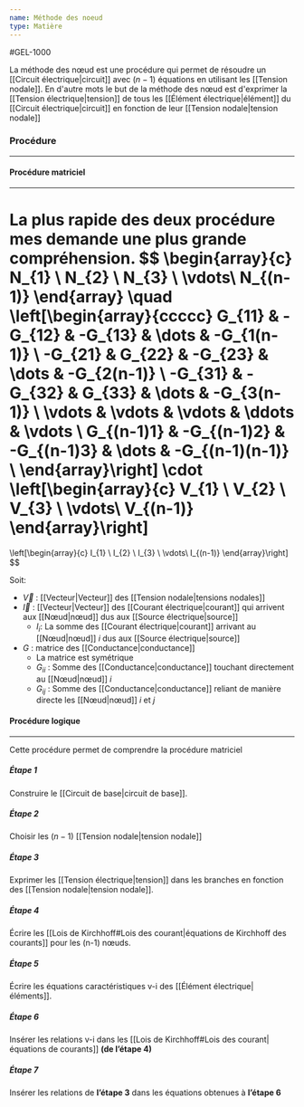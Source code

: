 ```yaml
---
name: Méthode des noeud
type: Matière
---
```

#GEL-1000 

La méthode des nœud est une procédure qui permet de résoudre un [[Circuit électrique|circuit]] avec $(n-1)$ équations en utilisant les [[Tension nodale]]. En d'autre mots le but de la méthode des nœud est d'exprimer la [[Tension électrique|tension]] de tous les [[Élément électrique|élément]] du [[Circuit électrique|circuit]] en fonction de leur [[Tension nodale|tension nodale]]

### Procédure
---
#### Procédure matriciel
---
La plus rapide des deux procédure mes demande une plus grande compréhension.
$$
\begin{array}{c}
N_{1} \\
N_{2} \\
N_{3} \\
\vdots\\
N_{(n-1)}
\end{array}
\quad
\left[\begin{array}{ccccc}
G_{11} & -G_{12} & -G_{13} & \dots & -G_{1(n-1)} \\
-G_{21} & G_{22} & -G_{23} & \dots & -G_{2(n-1)} \\
-G_{31} & -G_{32} & G_{33} & \dots & -G_{3(n-1)} \\
\vdots & \vdots & \vdots & \ddots & \vdots \\
G_{(n-1)1} & -G_{(n-1)2} & -G_{(n-1)3} & \dots & -G_{(n-1)(n-1)} \\
\end{array}\right]
\cdot
\left[\begin{array}{c}
V_{1} \\
V_{2} \\
V_{3} \\
\vdots\\
V_{(n-1)}
\end{array}\right]
=
\left[\begin{array}{c}
I_{1} \\
I_{2} \\
I_{3} \\
\vdots\\
I_{(n-1)}
\end{array}\right]
$$

Soit:
- $\vec{V}$ : [[Vecteur|Vecteur]] des [[Tension nodale|tensions nodales]]
- $\vec{I}$ : [[Vecteur|Vecteur]] des [[Courant électrique|courant]] qui arrivent aux [[Nœud|nœud]] dus aux [[Source électrique|source]]
    - $I_i$: La somme des [[Courant électrique|courant]] arrivant au [[Nœud|nœud]] $i$ dus aux [[Source électrique|source]]
- $G$ : matrice des [[Conductance|conductance]]
    - La matrice est symétrique
    - $G_{ii}$ : Somme des [[Conductance|conductance]] touchant directement au [[Nœud|nœud]] $i$
    - $G_{ij}$ : Somme des [[Conductance|conductance]] reliant de manière directe les [[Nœud|nœud]] $i$ et $j$

#### Procédure logique
---
Cette procédure permet de comprendre la procédure matriciel

##### Étape 1
Construire le [[Circuit de base|circuit de base]].

##### Étape 2
Choisir les $(n - 1)$ [[Tension nodale|tension nodale]]

##### Étape 3
Exprimer les [[Tension électrique|tension]] dans les branches en fonction des [[Tension nodale|tension nodale]].

##### Étape 4
Écrire les [[Lois de Kirchhoff#Lois des courant|équations de Kirchhoff des courants]] pour les (n-1) nœuds.

##### Étape 5
Écrire les équations caractéristiques v-i des [[Élément électrique|éléments]].

##### Étape 6
Insérer les relations v-i dans les [[Lois de Kirchhoff#Lois des courant|équations de courants]] **(de l’étape 4)**

##### Étape 7
Insérer les relations de **l’étape 3** dans les équations obtenues à **l’étape 6**